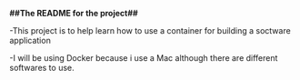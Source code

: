 **##The README for the project##**

-This project is to help learn how to use a container for building  a soctware application

-I will be using Docker because i use a Mac although there are different softwares to use.
